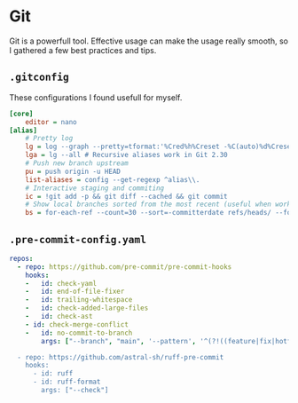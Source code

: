 # Git

Git is a powerfull tool. Effective usage can make the usage really smooth, so I gathered a few best practices and tips.

## `.gitconfig`

These configurations I found usefull for myself.

```ini
[core]  
    editor = nano
[alias]
    # Pretty log
    lg = log --graph --pretty=tformat:'%Cred%h%Creset -%C(auto)%d%Creset %s %Cgreen(%cr) %C(bold blue)<%an>%Creset' --abbrev-commit
    lga = lg --all # Recursive aliases work in Git 2.30
    # Push new branch upstream
    pu = push origin -u HEAD
    list-aliases = config --get-regexp ^alias\\.
    # Interactive staging and commiting
    ic = !git add -p && git diff --cached && git commit
    # Show local branches sorted from the most recent (useful when working in paralell branches)
    bs = for-each-ref --count=30 --sort=-committerdate refs/heads/ --format='%(HEAD) %(color:yellow)%(refname:short)%(color:reset) - %(contents:subject) - %(authorname) (%(color:green)%(committerdate:relative)%(color:reset))'
```

## `.pre-commit-config.yaml`

```yaml
repos:
  - repo: https://github.com/pre-commit/pre-commit-hooks
    hooks:
    -   id: check-yaml
    -   id: end-of-file-fixer
    -   id: trailing-whitespace
    -   id: check-added-large-files
    -   id: check-ast
    - id: check-merge-conflict
    -   id: no-commit-to-branch
        args: ["--branch", "main", '--pattern', '^(?!((feature|fix|hotfix|release)\/[a-zA-Z0-9\-/]+)$).*]

  - repo: https://github.com/astral-sh/ruff-pre-commit
    hooks:
      - id: ruff
      - id: ruff-format
        args: ["--check"]
```
